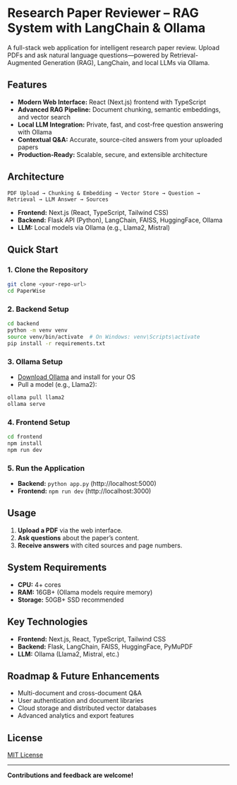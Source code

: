 # Research Paper Reviewer – RAG System with LangChain & Ollama

A full-stack web application for intelligent research paper review. Upload PDFs and ask natural language questions—powered by Retrieval-Augmented Generation (RAG), LangChain, and local LLMs via Ollama.

## Features

- **Modern Web Interface:** React (Next.js) frontend with TypeScript  
- **Advanced RAG Pipeline:** Document chunking, semantic embeddings, and vector search  
- **Local LLM Integration:** Private, fast, and cost-free question answering with Ollama  
- **Contextual Q&A:** Accurate, source-cited answers from your uploaded papers  
- **Production-Ready:** Scalable, secure, and extensible architecture  

## Architecture

```
PDF Upload → Chunking & Embedding → Vector Store → Question → Retrieval → LLM Answer → Sources
```

- **Frontend:** Next.js (React, TypeScript, Tailwind CSS)  
- **Backend:** Flask API (Python), LangChain, FAISS, HuggingFace, Ollama  
- **LLM:** Local models via Ollama (e.g., Llama2, Mistral)  

## Quick Start

### 1. Clone the Repository

```bash
git clone <your-repo-url>
cd PaperWise
```

### 2. Backend Setup

```bash
cd backend
python -m venv venv
source venv/bin/activate  # On Windows: venv\Scripts\activate
pip install -r requirements.txt
```

### 3. Ollama Setup

- [Download Ollama](https://ollama.ai/) and install for your OS  
- Pull a model (e.g., Llama2):

```bash
ollama pull llama2
ollama serve
```

### 4. Frontend Setup

```bash
cd frontend
npm install
npm run dev
```

### 5. Run the Application

- **Backend:** `python app.py` (http://localhost:5000)  
- **Frontend:** `npm run dev` (http://localhost:3000)  

## Usage

1. **Upload a PDF** via the web interface.  
2. **Ask questions** about the paper’s content.  
3. **Receive answers** with cited sources and page numbers.  

## System Requirements

- **CPU:** 4+ cores  
- **RAM:** 16GB+ (Ollama models require memory)  
- **Storage:** 50GB+ SSD recommended  

## Key Technologies

- **Frontend:** Next.js, React, TypeScript, Tailwind CSS  
- **Backend:** Flask, LangChain, FAISS, HuggingFace, PyMuPDF  
- **LLM:** Ollama (Llama2, Mistral, etc.)  

## Roadmap & Future Enhancements

- Multi-document and cross-document Q&A  
- User authentication and document libraries  
- Cloud storage and distributed vector databases  
- Advanced analytics and export features  

## License

[MIT License](LICENSE)

---

**Contributions and feedback are welcome!**
